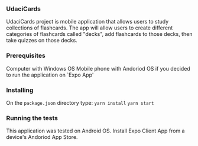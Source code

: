 ### UdaciCards 
UdaciCards project is mobile application that allows users to study collections of flashcards. The app will allow users to create different categories of flashcards called "decks", add flashcards to those decks, then take quizzes on those decks.

### Prerequisites
Computer with Windows OS
Mobile phone with Andoriod OS if you decided to run the application on `Expo App'

### Installing
On the `package.json` directory type:
`yarn install`
`yarn start`

### Running the tests
This application was tested on Android OS.
Install Expo Client App from a device's Andoriod App Store.

